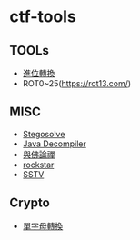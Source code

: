 # ctf-tools

## TOOLs
* [進位轉換](https://www.asciitohex.com/)
* ROT0~25(https://rot13.com/)

## MISC

* [Stegosolve](http://www.caesum.com/handbook/Stegsolve.jar)
* [Java Decompiler](http://java-decompiler.github.io/)
* [與佛論禪](http://www.keyfc.net/bbs/tools/tudoucode.aspx)
* [rockstar](https://codewithrockstar.com/)
* [SSTV]()

## Crypto

* [單字母轉換](https://www.guballa.de/substitution-solver)

